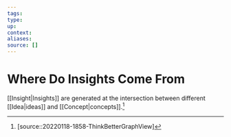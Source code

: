 ```yaml
---
tags:
type:
up:
context:
aliases:
source: []
---
```


# Where Do Insights Come From

[[Insight|Insights]] are generated at the intersection between different [[Idea|ideas]] and [[Concept|concepts]].[^1]

[^1]: [source::20220118-1858-ThinkBetterGraphView]
